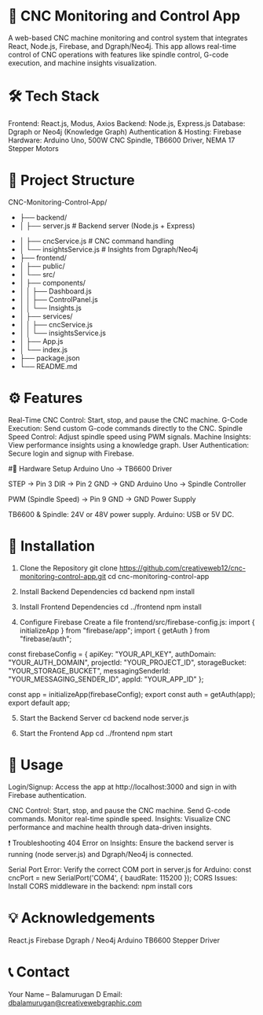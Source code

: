 # 🚀 CNC Monitoring and Control App
A web-based CNC machine monitoring and control system that integrates React, Node.js, Firebase, and Dgraph/Neo4j. This app allows real-time control of CNC operations with features like spindle control, G-code execution, and machine insights visualization.

# 🛠️ Tech Stack
Frontend: React.js, Modus, Axios
Backend: Node.js, Express.js
Database: Dgraph or Neo4j (Knowledge Graph)
Authentication & Hosting: Firebase
Hardware: Arduino Uno, 500W CNC Spindle, TB6600 Driver, NEMA 17 Stepper Motors

# 📂 Project Structure
CNC-Monitoring-Control-App/
- ├── backend/
- │   ├── server.js            # Backend server (Node.js + Express)
* │   ├── cncService.js        # CNC command handling
* │   └── insightsService.js   # Insights from Dgraph/Neo4j
* ├── frontend/
* │   ├── public/
* │   └── src/
* │       ├── components/
* │       │   ├── Dashboard.js
* │       │   ├── ControlPanel.js
* │       │   └── Insights.js
* │       ├── services/
* │       │   ├── cncService.js
* │       │   └── insightsService.js
* │       ├── App.js
* │       └── index.js
* ├── package.json
* └── README.md

# ⚙️ Features
Real-Time CNC Control: Start, stop, and pause the CNC machine.
G-Code Execution: Send custom G-code commands directly to the CNC.
Spindle Speed Control: Adjust spindle speed using PWM signals.
Machine Insights: View performance insights using a knowledge graph.
User Authentication: Secure login and signup with Firebase.

#🔌 Hardware Setup
Arduino Uno → TB6600 Driver

STEP → Pin 3
DIR → Pin 2
GND → GND
Arduino Uno → Spindle Controller

PWM (Spindle Speed) → Pin 9
GND → GND
Power Supply

TB6600 & Spindle: 24V or 48V power supply.
Arduino: USB or 5V DC.

# 🚀 Installation
1. Clone the Repository
git clone https://github.com/creativeweb12/cnc-monitoring-control-app.git
cd cnc-monitoring-control-app

3. Install Backend Dependencies
cd backend
npm install

4. Install Frontend Dependencies
cd ../frontend
npm install

5. Configure Firebase
Create a file frontend/src/firebase-config.js:
import { initializeApp } from "firebase/app";
import { getAuth } from "firebase/auth";

const firebaseConfig = {
  apiKey: "YOUR_API_KEY",
  authDomain: "YOUR_AUTH_DOMAIN",
  projectId: "YOUR_PROJECT_ID",
  storageBucket: "YOUR_STORAGE_BUCKET",
  messagingSenderId: "YOUR_MESSAGING_SENDER_ID",
  appId: "YOUR_APP_ID"
};

const app = initializeApp(firebaseConfig);
export const auth = getAuth(app);
export default app;

5. Start the Backend Server
cd backend
node server.js

7. Start the Frontend App
cd ../frontend
npm start

# 📱 Usage
Login/Signup:
Access the app at http://localhost:3000 and sign in with Firebase authentication.

CNC Control:
Start, stop, and pause the CNC machine.
Send G-code commands.
Monitor real-time spindle speed.
Insights:
Visualize CNC performance and machine health through data-driven insights.

❗ Troubleshooting
404 Error on Insights:
Ensure the backend server is running (node server.js) and Dgraph/Neo4j is connected.

Serial Port Error:
Verify the correct COM port in server.js for Arduino:
const cncPort = new SerialPort('COM4', { baudRate: 115200 });
CORS Issues:
Install CORS middleware in the backend:
npm install cors

# 💡 Acknowledgements
React.js
Firebase
Dgraph / Neo4j
Arduino
TB6600 Stepper Driver

# 📞 Contact
Your Name – Balamurugan D
Email: dbalamurugan@creativewebgraphic.com
